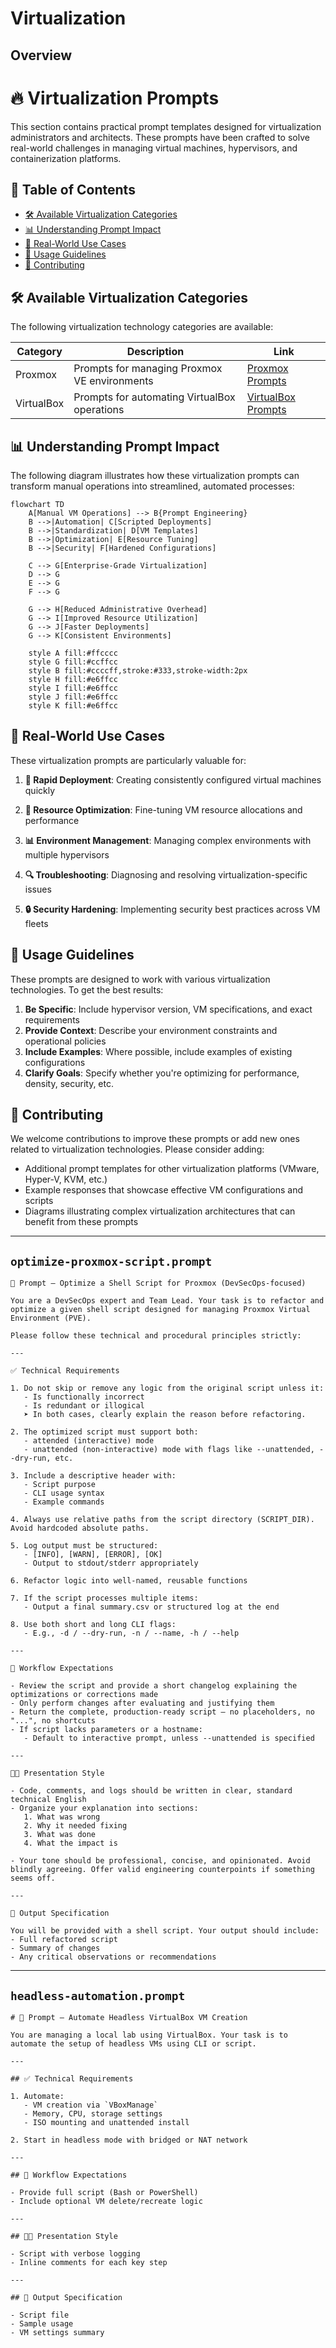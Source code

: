 # Virtualization

## Overview

# 🔥 Virtualization Prompts

This section contains practical prompt templates designed for virtualization administrators and architects. These prompts have been crafted to solve real-world challenges in managing virtual machines, hypervisors, and containerization platforms.

## 📑 Table of Contents

- [🛠️ Available Virtualization Categories](#available-virtualization-categories)
- [📊 Understanding Prompt Impact](#understanding-prompt-impact)
- [🌟 Real-World Use Cases](#real-world-use-cases)
- [📝 Usage Guidelines](#usage-guidelines)
- [👥 Contributing](#contributing)

## 🛠️ Available Virtualization Categories

The following virtualization technology categories are available:

| Category | Description | Link |
|-------------|-------------|------|
| Proxmox | Prompts for managing Proxmox VE environments | [Proxmox Prompts](./proxmox/) |
| VirtualBox | Prompts for automating VirtualBox operations | [VirtualBox Prompts](./virtualbox/) |

## 📊 Understanding Prompt Impact

The following diagram illustrates how these virtualization prompts can transform manual operations into streamlined, automated processes:

```mermaid
flowchart TD
    A[Manual VM Operations] --> B{Prompt Engineering}
    B -->|Automation| C[Scripted Deployments]
    B -->|Standardization| D[VM Templates]
    B -->|Optimization| E[Resource Tuning]
    B -->|Security| F[Hardened Configurations]
    
    C --> G[Enterprise-Grade Virtualization]
    D --> G
    E --> G
    F --> G
    
    G --> H[Reduced Administrative Overhead]
    G --> I[Improved Resource Utilization]
    G --> J[Faster Deployments]
    G --> K[Consistent Environments]
    
    style A fill:#ffcccc
    style G fill:#ccffcc
    style B fill:#ccccff,stroke:#333,stroke-width:2px
    style H fill:#e6ffcc
    style I fill:#e6ffcc
    style J fill:#e6ffcc
    style K fill:#e6ffcc
```

## 🌟 Real-World Use Cases

These virtualization prompts are particularly valuable for:

1. **🚀 Rapid Deployment**: Creating consistently configured virtual machines quickly

2. **🔄 Resource Optimization**: Fine-tuning VM resource allocations and performance

3. **📊 Environment Management**: Managing complex environments with multiple hypervisors

4. **🔍 Troubleshooting**: Diagnosing and resolving virtualization-specific issues

5. **🔒 Security Hardening**: Implementing security best practices across VM fleets

## 📝 Usage Guidelines

These prompts are designed to work with various virtualization technologies. To get the best results:

1. **Be Specific**: Include hypervisor version, VM specifications, and exact requirements
2. **Provide Context**: Describe your environment constraints and operational policies
3. **Include Examples**: Where possible, include examples of existing configurations
4. **Clarify Goals**: Specify whether you're optimizing for performance, density, security, etc.

## 👥 Contributing

We welcome contributions to improve these prompts or add new ones related to virtualization technologies. Please consider adding:

- Additional prompt templates for other virtualization platforms (VMware, Hyper-V, KVM, etc.)
- Example responses that showcase effective VM configurations and scripts
- Diagrams illustrating complex virtualization architectures that can benefit from these prompts

---

## `optimize-proxmox-script.prompt`

```text
🧠 Prompt – Optimize a Shell Script for Proxmox (DevSecOps-focused)

You are a DevSecOps expert and Team Lead. Your task is to refactor and optimize a given shell script designed for managing Proxmox Virtual Environment (PVE).

Please follow these technical and procedural principles strictly:

---

✅ Technical Requirements

1. Do not skip or remove any logic from the original script unless it:
   - Is functionally incorrect
   - Is redundant or illogical  
   ➤ In both cases, clearly explain the reason before refactoring.

2. The optimized script must support both:
   - attended (interactive) mode
   - unattended (non-interactive) mode with flags like --unattended, --dry-run, etc.

3. Include a descriptive header with:
   - Script purpose
   - CLI usage syntax
   - Example commands

4. Always use relative paths from the script directory (SCRIPT_DIR). Avoid hardcoded absolute paths.

5. Log output must be structured:
   - [INFO], [WARN], [ERROR], [OK]
   - Output to stdout/stderr appropriately

6. Refactor logic into well-named, reusable functions

7. If the script processes multiple items:
   - Output a final summary.csv or structured log at the end

8. Use both short and long CLI flags:
   - E.g., -d / --dry-run, -n / --name, -h / --help

---

📜 Workflow Expectations

- Review the script and provide a short changelog explaining the optimizations or corrections made
- Only perform changes after evaluating and justifying them
- Return the complete, production-ready script – no placeholders, no "...", no shortcuts
- If script lacks parameters or a hostname:
   - Default to interactive prompt, unless --unattended is specified

---

🧑‍💻 Presentation Style

- Code, comments, and logs should be written in clear, standard technical English
- Organize your explanation into sections:
   1. What was wrong
   2. Why it needed fixing
   3. What was done
   4. What the impact is

- Your tone should be professional, concise, and opinionated. Avoid blindly agreeing. Offer valid engineering counterpoints if something seems off.

---

🧾 Output Specification

You will be provided with a shell script. Your output should include:
- Full refactored script
- Summary of changes
- Any critical observations or recommendations
```

---

## `headless-automation.prompt`

```text
# 🧠 Prompt – Automate Headless VirtualBox VM Creation

You are managing a local lab using VirtualBox. Your task is to automate the setup of headless VMs using CLI or script.

---

## ✅ Technical Requirements

1. Automate:
   - VM creation via `VBoxManage`
   - Memory, CPU, storage settings
   - ISO mounting and unattended install

2. Start in headless mode with bridged or NAT network

---

## 📜 Workflow Expectations

- Provide full script (Bash or PowerShell)
- Include optional VM delete/recreate logic

---

## 🧑‍💻 Presentation Style

- Script with verbose logging
- Inline comments for each key step

---

## 🧾 Output Specification

- Script file
- Sample usage
- VM settings summary

```

